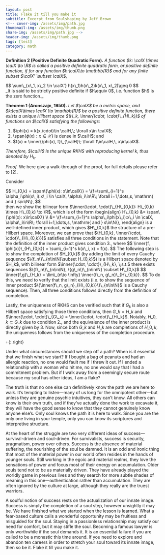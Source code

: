 ```yaml
---
layout: post
title: Flake it till you make it
subtitle: Excerpt from Soulshaping by Jeff Brown
<!-- cover-img: /assets/img/path.jpg
thumbnail-img: /assets/img/thumb.png
share-img: /assets/img/path.jpg -->
header-img: /assets/img/thumb.png
tags: [test]
category: math
---
```


**Definition 2 (Positive Definite Quadratic Form).** _A function $k: \calX \times \calX \to \R$ is called a positive definite quadratic form, or positive definite function, if for any function $h:\calX\to \mathbb{R}$ and for any finite subset $\calX' \subset \calX$,_
<div>
$$
	\sum\_{x\_1, x\_2 \in \calX'} h(x\_1)h(x\_2)k(x\_1, x\_2)\geq 0
$$
</div>
_It is said to be strictly positive definite if $h\equiv 0$, i.e. function $h$ is the zero function._

**Theorem 1 (Aronszajn, 1950).** _Let $\calX$ be a metric space, and $k:\calX\times \calX \to \mathbb{R}$ be a positive definite function, there exists a unique Hilbert space $(H_k, \inner{\cdot, \cdot}\_{H\_k})$ of functions on $\calX$ satisfying the followings:_
1. $\phi(x) = k(x,\cdot)\in \calH,\; \forall x\in \calX$;
2. \span$\{\phi(x): x\in \mathcal{X}\}$ is dense in $\calH$; and
3. $f(x) = \inner{\phi(x), f}\_{\calH}\; \forall f\in\calH,\, x\in\calX$.

_Therefore, $\calH$ is the unique RKHS with reproducing kernel $k$, thus denoted by $H_k$._

_Proof._ We here give a walk-through of the proof, for full details please refer to [2].

Consider 
<div>
$$
	H_{0,k} = \span\{\phi(x): x\in\calX\} = \{f=\sum\_{i=1}^s \alpha_i\phi(x\_i):x\_i \in \calX, \alpha\_i\in\R\; \forall i=1,\dots,s, \mathrm{ and } s\in\N\},
$$ 
</div>
then we show the bilinear form $\inner{\cdot, \cdot}\_{H\_{0,k}}: H\_{0,k} \times H\_{0,k} \to \R$, which is of the form
</div>
\begin{align}
	H\_{0,k} &= \span\{\phi(x): x\in\calX\} \\
	&= \{f=\sum_{i=1}^s \alpha\_i\phi(x\_i):x\_i \in \calX, \alpha\_i\in\R\; \forall i=1,\dots,s, \mathrm{ and } s\in\N\},
\end{align}
</div>
is a well-defined inner product, which gives $H\_{0,k}$ the structure of a pre-Hilbert space. Moreover, we can prove that $(H_{0,k}, \inner{\cdot, \cdot}\_{H\_{0,k}})$ satisfies all three conditions in the statement. Note that the definition of the inner product gives condition 3., where 
</div>
$$
	\inner{f, \phi(x)}\_{H\_{0,k}} = \sum\_{i=1}^s k(x\_i, x) = f(x).
$$
</div>
The following step is to show the completion of $H_{0,k}$ (by adding the limit of every Cauchy sequence $\{f_n\}\_{n\in\N}\subset H_{0,k}$) is a Hilbert space denoted by $H_k$, with bilinear form $\inner{\cdot, \cdot}\_{H\_k}, \;s.t.$ there exists sequences $\{f\_n\}\_{n\in\N}, \{g\_n\}\_{n\in\N} \subset H\_{0,k}$
</div>
$$
	\inner{f,g}\_{H_k} = \lim\_{n\to \infty} \inner{f\_n, g\_n}\_{H\_{0,k}}.
$$
</div>
To do this, we need to verify that the limit exists (i.e. to show the sequence of inner product $\{\inner{f\_n, g\_n}_{H\_{0,k}}\}\_{n\in\N}$ is a Cauchy sequence). Then, all three conditions follows directly from the definition of completion.

Lastly, the uniqueness of RKHS can be verified such that if $G_k$ is also a Hilbert space satisfying those three conditions, then $G\_k = H\_k$ and $\inner{\cdot, \cdot}\_{G\_k} = \inner{\cdot, \cdot}\_{H\_k}$. Notably, $H\_{0,k} \subset G\_k$ due to condition 2., and the equivalence of the inner product is directly given by 3. Now, since both $G\_k$ and $H\_k$ are completions of $H\_{0,k}$, the uniqueness follows from the uniqueness of the completion procedure.

$\square$
{:.right}

Under what circumstances should we step off a path? When is it essential that we finish what we start? If I bought a bag of peanuts and had an allergic reaction, no one would fault me if I threw it out. If I ended a relationship with a woman who hit me, no one would say that I had a commitment problem. But if I walk away from a seemingly secure route because my soul has other ideas, I am a flake?

The truth is that no one else can definitively know the path we are here to walk. It’s tempting to listen—many of us long for the omnipotent other—but unless they are genuine psychic intuitives, they can’t know. All others can know is their own truth, and if they’ve actually done the work to excavate it, they will have the good sense to know that they cannot genuinely know anyone else’s. Only soul knows the path it is here to walk. Since you are the only one living in your temple, only you can know its scriptures and interpretive structure.

At the heart of the struggle are two very different ideas of success—survival-driven and soul-driven. For survivalists, success is security, pragmatism, power over others. Success is the absence of material suffering, the nourishing of the soul be damned. It is an odd and ironic thing that most of the material power in our world often resides in the hands of younger souls. Still working in the egoic and material realms, they love the sensations of power and focus most of their energy on accumulation. Older souls tend not to be as materially driven. They have already played the worldly game in previous lives and they search for more subtle shades of meaning in this one—authentication rather than accumulation. They are often ignored by the culture at large, although they really are the truest warriors.

A soulful notion of success rests on the actualization of our innate image. Success is simply the completion of a soul step, however unsightly it may be. We have finished what we started when the lesson is learned. What a fear-based culture calls a wonderful opportunity may be fruitless and misguided for the soul. Staying in a passionless relationship may satisfy our need for comfort, but it may stifle the soul. Becoming a famous lawyer is only worthwhile if the soul demands it. It is an essential failure if you are called to be a monastic this time around. If you need to explore and abandon ten careers in order to stretch your soul toward its innate image, then so be it. Flake it till you make it.
